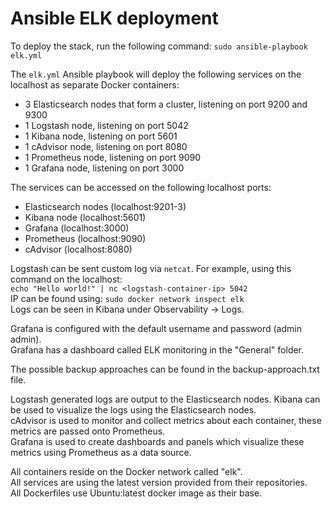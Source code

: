 # Ansible ELK deployment

To deploy the stack, run the following command:
``sudo ansible-playbook elk.yml``

The `elk.yml` Ansible playbook will deploy the following services on the localhost as separate Docker containers:

- 3 Elasticsearch nodes that form a cluster, listening on port 9200 and 9300
- 1 Logstash node, listening on port 5042
- 1 Kibana node, listening on port 5601
- 1 cAdvisor node, listening on port 8080
- 1 Prometheus node, listening on port 9090
- 1 Grafana node, listening on port 3000

The services can be accessed on the following localhost ports:

- Elasticsearch nodes (localhost:9201-3)
- Kibana node (localhost:5601)
- Grafana (localhost:3000)
- Prometheus (localhost:9090)
- cAdvisor (localhost:8080)

Logstash can be sent custom log via `netcat`. For example, using this command on the localhost: <br>
`echo "Hello world!" | nc <logstash-container-ip> 5042` <br>
IP can be found using: `sudo docker network inspect elk` <br>
Logs can be seen in Kibana under Observability -> Logs.

Grafana is configured with the default username and password (admin admin). <br>
Grafana has a dashboard called ELK monitoring in the "General" folder.

The possible backup approaches can be found in the backup-approach.txt file.

Logstash generated logs are output to the Elasticsearch nodes. Kibana can be used to visualize the logs using
the Elasticsearch nodes. <br>
cAdvisor is used to monitor and collect metrics about each container, these metrics are passed onto Prometheus. <br>
Grafana is used to create dashboards and panels which visualize these metrics using Prometheus as a data source. <br>

All containers reside on the Docker network called "elk". <br>
All services are using the latest version provided from their repositories. <br>
All Dockerfiles use Ubuntu:latest docker image as their base.
